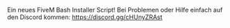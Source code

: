 Ein neues FiveM Bash Installer Script!
Bei Problemen oder Hilfe einfach auf den Discord kommen: https://discord.gg/cHUnyZRAst
